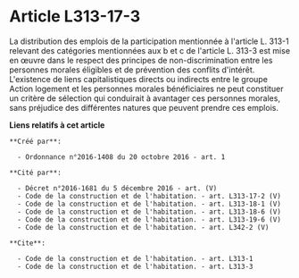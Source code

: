 # Article L313-17-3

La distribution des emplois de la participation mentionnée à l'article L. 313-1 relevant des catégories mentionnées aux b et
c de l'article L. 313-3 est mise en œuvre dans le respect des principes de non-discrimination entre les personnes morales
éligibles et de prévention des conflits d'intérêt. L'existence de liens capitalistiques directs ou indirects entre le groupe
Action logement et les personnes morales bénéficiaires ne peut constituer un critère de sélection qui conduirait à avantager
ces personnes morales, sans préjudice des différentes natures que peuvent prendre ces emplois.

**Liens relatifs à cet article**

	**Créé par**:

	  - Ordonnance n°2016-1408 du 20 octobre 2016 - art. 1

	**Cité par**:

	  - Décret n°2016-1681 du 5 décembre 2016 - art. (V)
	  - Code de la construction et de l'habitation. - art. L313-17-2 (V)
	  - Code de la construction et de l'habitation. - art. L313-18-1 (V)
	  - Code de la construction et de l'habitation. - art. L313-18-6 (V)
	  - Code de la construction et de l'habitation. - art. L313-19-6 (V)
	  - Code de la construction et de l'habitation. - art. L342-2 (V)

	**Cite**:

	  - Code de la construction et de l'habitation. - art. L313-1
	  - Code de la construction et de l'habitation. - art. L313-3
